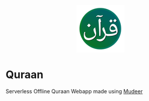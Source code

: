 <p align=center><img src=./manaashir/e.png width=128 /></p>

# Quraan
Serverless Offline Quraan Webapp made using [Mudeer](https://github.com/xorasan/mudeer)
